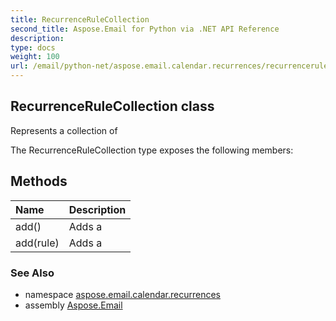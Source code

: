 ```yaml
---
title: RecurrenceRuleCollection
second_title: Aspose.Email for Python via .NET API Reference
description: 
type: docs
weight: 100
url: /email/python-net/aspose.email.calendar.recurrences/recurrencerulecollection/
---
```


## RecurrenceRuleCollection class

Represents a collection of

The RecurrenceRuleCollection type exposes the following members:
## Methods
| Name | Description |
| :- | :- |
|add()|Adds a|
|add(rule)|Adds a|

### See Also

* namespace [aspose.email.calendar.recurrences](/email/python-net/aspose.email.calendar.recurrences/)
* assembly [Aspose.Email](/slides/python-net/)

